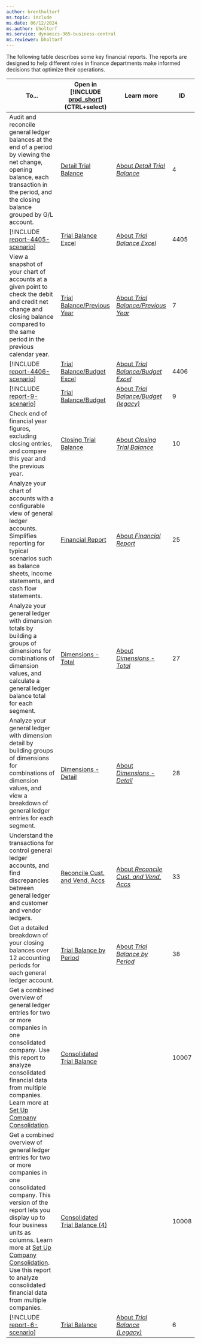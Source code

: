 ```yaml
---
author: brentholtorf
ms.topic: include
ms.date: 06/12/2024
ms.author: bholtorf
ms.service: dynamics-365-business-central
ms.reviewer: bholtorf
---
```


The following table describes some key financial reports. The reports are designed to help different roles in finance departments make informed decisions that optimize their operations.

| To... | Open in [!INCLUDE [prod_short](prod_short.md)] (CTRL+select) | Learn more | ID |
|-------|------------| ------------|----|
| Audit and reconcile general ledger balances at the end of a period by viewing the net change, opening balance, each transaction in the period, and the closing balance grouped by G/L account. | [Detail Trial Balance](https://businesscentral.dynamics.com?report=4) | [About *Detail Trial Balance*](../reports/report-4.md) | 4 |
| [!INCLUDE [report-4405-scenario](../includes/report-4405-scenario-include.md)] | [Trial Balance Excel](https://businesscentral.dynamics.com?report=4405) | [About *Trial Balance Excel*](../reports/report-4405.md) | 4405 | 
| View a snapshot of your chart of accounts at a given point to check the debit and credit net change and closing balance compared to the same period in the previous calendar year. | [Trial Balance/Previous Year](https://businesscentral.dynamics.com?report=7) | [About *Trial Balance/Previous Year*](../reports/report-7.md) | 7 |
| [!INCLUDE [report-4406-scenario](../includes/report-4406-scenario-include.md)] | [Trial Balance/Budget Excel](https://businesscentral.dynamics.com?report=4406) | [About *Trial Balance/Budget Excel*](../reports/report-4406.md) | 4406 | 
| [!INCLUDE [report-9-scenario](../includes/report-9-scenario-include.md)] | [Trial Balance/Budget](https://businesscentral.dynamics.com?report=9) | [About *Trial Balance/Budget (legacy)*](../reports/report-9.md) | 9 |
| Check end of financial year figures, excluding closing entries, and compare this year and the previous year. | [Closing Trial Balance](https://businesscentral.dynamics.com?report=10) | [About *Closing Trial Balance*](../reports/report-10.md) | 10 |
| Analyze your chart of accounts with a configurable view of general ledger accounts. Simplifies reporting for typical scenarios such as balance sheets, income statements, and cash flow statements. | [Financial Report](https://businesscentral.dynamics.com?report=25) | [About *Financial Report*](../reports/report-25.md) | 25 |
| Analyze your general ledger with dimension totals by building a groups of dimensions for combinations of dimension values, and calculate a general ledger balance total for each segment. | [Dimensions - Total](https://businesscentral.dynamics.com?report=27) | [About *Dimensions - Total*](../reports/report-27.md) | 27 |
| Analyze your general ledger with dimension detail by building groups of dimensions for combinations of dimension values, and view a breakdown of general ledger entries for each segment. | [Dimensions - Detail](https://businesscentral.dynamics.com?report=28) | [About *Dimensions - Detail*](../reports/report-28.md) | 28 |
| Understand the transactions for control general ledger accounts, and find discrepancies between general ledger and customer and vendor ledgers. | [Reconcile Cust. and Vend. Accs](https://businesscentral.dynamics.com?report=33) | [About *Reconcile Cust. and Vend. Accs*](../reports/report-33.md) | 33 |
| Get a detailed breakdown of your closing balances over 12 accounting periods for each general ledger account. | [Trial Balance by Period](https://businesscentral.dynamics.com?report=38) | [About *Trial Balance by Period*](../reports/report-38.md) | 38 |
| Get a combined overview of general ledger entries for two or more companies in one consolidated company. Use this report to analyze consolidated financial data from multiple companies. Learn more at [Set Up Company Consolidation](../finance-consolidated-company-reporting-setup.md). |[Consolidated Trial Balance](https://businesscentral.dynamics.com?report=10007) | | 10007 |
| Get a combined overview of general ledger entries for two or more companies in one consolidated company. This version of the report lets you display up to four business units as columns. Learn more at [Set Up Company Consolidation](../finance-consolidated-company-reporting-setup.md). Use this report to analyze consolidated financial data from multiple companies. |[Consolidated Trial Balance (4)](https://businesscentral.dynamics.com?report=10008)| | 10008 |
| [!INCLUDE [report-6-scenario](../includes/report-6-scenario-include.md)] | [Trial Balance](https://businesscentral.dynamics.com?report=6) | [About *Trial Balance (Legacy)*](../reports/report-6.md) | 6 |


<!-- 
-->


<!-- 
## The old way

| Report | Description | ID |
|--|--|--|
| [Trial Balance](https://businesscentral.dynamics.com?report=6) | Shows the chart of accounts with balances and net changes. You can choose to see a trial balance for selected dimensions or use the report at the close of an accounting period or fiscal year. | 6 |
| [Trial Balance by Period](https://businesscentral.dynamics.com?report=38) | Shows the opening balance by general ledger account, the movements in the selected period of month, quarter, or year, and the resulting closing balance. <br>Tip: The report can display profit and loss (P&L) with a total for each month.| 38 |
| [Trial Balance/Budget](https://businesscentral.dynamics.com?report=9) | Shows a trial balance in comparison to a budget. You can choose to see a trial balance for selected dimensions. Use this report at the close of an accounting period or fiscal year. | 9 |
| [Detailed Trial Balance](https://businesscentral.dynamics.com?report=4) | Shows a detailed trial balance for selected general ledger accounts. You can define which accounts are included in the report by setting filters. Use this report at the close of an accounting period or fiscal year. | 4 |
| [Trial Balance/Previous Year](https://businesscentral.dynamics.com?report=7) | Shows a trial balance in comparison to the previous year's figures. You can choose to see a trial balance for selected dimensions. Use this report at the close of an accounting period or fiscal year. *The previous year* means the same period one calendar year earlier. | 7 | 
| [Financial Report](https://businesscentral.dynamics.com?report=25) | Financial reports can be used to display general ledger accounts in a different way than in the chart of accounts. For example, financial reports can be used to report on key figures. | 25 |
|[Consolidated Trial Balance](https://businesscentral.dynamics.com?report=10007)|Shows a combined overview of general ledger entries for two or more companies in one consolidated company. Use this to report on consolidated financial data from multiple companies. Learn more at [Set Up Company Consolidation](../finance-consolidated-company-reporting-setup.md).|17|
|[Consolidated Trial Balance (4)](https://businesscentral.dynamics.com?report=10008)|Shows a combined overview of general ledger entries for two or more companies in one consolidated company. This version of the report lets you display up to four business units as columns. Learn more at [Set Up Company Consolidation](../finance-consolidated-company-reporting-setup.md). Use this to report on consolidated financial data from multiple companies.|18| 
-->

<!-- | **Balance Sheet** (Acc.Schedule or Excel) or **Trial Balance** |  |  |
| **Statement of Cash Flow** (Account Schedule) |  |  |
| **Trial Balance Summary/Detail** |  |  |
| **Income Statement** (Acc.Schedule or Excel) |  |  |
| **Budget** |  |  | -->
